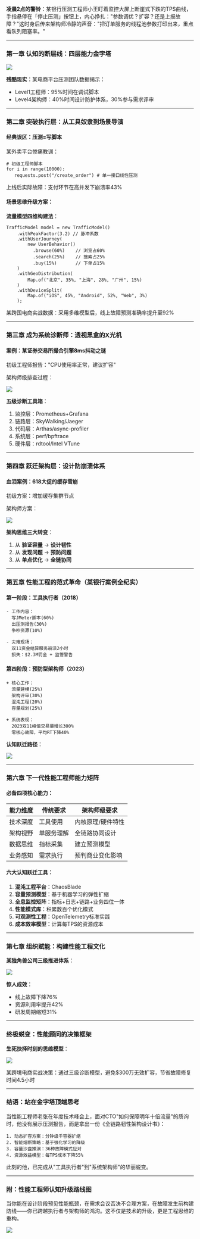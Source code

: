 ## 
**凌晨2点的警铃**：某银行压测工程师小王盯着监控大屏上断崖式下跌的TPS曲线，手指悬停在「停止压测」按钮上，内心挣扎："参数调优？扩容？还是上报故障？"这时身后传来架构师冷静的声音："把订单服务的线程池参数打印出来，重点看队列阻塞率。"

---

### 第一章 认知的断层线：四层能力金字塔
![](https://cdn.nlark.com/yuque/0/2025/png/538409/1749638670889-42a0e8d4-519c-49b3-b3d2-884174e73260.png)

**残酷现实**：某电商平台压测团队数据揭示：

+ Level1工程师：95%时间在调试脚本
+ Level4架构师：40%时间设计防护体系，30%参与需求评审

---

### 第二章 突破执行层：从工具奴隶到场景导演
#### 经典误区：压测=写脚本
某外卖平台惨痛教训：

```plain
# 初级工程师脚本
for i in range(10000):
   requests.post("/create_order") # 单一接口线性压测
```

上线后实际故障：支付环节在高并发下崩溃率43%

#### 场景思维升级方案：
**流量模型四维构建法**：

```plain
TrafficModel model = new TrafficModel()
    .withPeakFactor(3.2) // 脉冲系数
    .withUserJourney(
        new UserBehavior()
          .browse(60%)    // 浏览占60%
          .search(25%)    // 搜索占25%
          .buy(15%)       // 下单占15%
    )
    .withGeoDistribution(
        Map.of("北京", 35%, "上海", 28%, "广州", 15%) 
    )
    .withDeviceSplit(
        Map.of("iOS", 45%, "Android", 52%, "Web", 3%)
    );
```

某跨国电商实战数据：采用多维模型后，线上故障预测准确率提升至92%

---

### 第三章 成为系统诊断师：透视黑盒的X光机
#### 案例：某证券交易所撮合引擎8ms抖动之谜
初级工程师报告："CPU使用率正常，建议扩容"

架构师级排查过程：

![](https://cdn.nlark.com/yuque/0/2025/png/538409/1749638705071-2779f2d4-8b39-40ad-86bf-b0a21153d632.png)

**五级诊断工具箱**：

1. 监控层：Prometheus+Grafana
2. 链路层：SkyWalking/Jaeger
3. 代码层：Arthas/async-profiler
4. 系统层：perf/bpftrace
5. 硬件层：rdtool/Intel VTune

---

### 第四章 跃迁架构层：设计防崩溃体系
#### 血泪案例：618大促的缓存雪崩
初级方案：增加缓存集群节点

架构师方案：

![](https://cdn.nlark.com/yuque/0/2025/png/538409/1749638651180-339f5746-31dc-46e7-b03d-ce3fb3c3445e.png)

**架构思维三大转变**：

1. 从 **验证容量** → **设计韧性**
2. 从 **发现问题** → **预防问题**
3. 从 **单点优化** → **全链协同**

---

### 第五章 性能工程的范式革命（某银行案例全纪实）
#### 第一阶段：工具执行者（2018）
```plain
- 工作内容：
  写JMeter脚本(60%) 
  出压测报告(30%)
  争吵资源(10%)
  
- 灾难现场：
  双11资金结算服务崩溃2小时
  损失：$2.3M罚金 + 监管警告
```

#### 第四阶段：预防型架构师（2023）
```plain
+ 核心工作：
  流量建模(25%)
  架构评审(30%)
  混沌工程(20%)
  容量规划(25%)
  
+ 系统表现：
  2023双11峰值交易量增长300%
  零核心故障，平均RT下降40%
```

**认知跃迁路径**：

![](https://cdn.nlark.com/yuque/0/2025/png/538409/1749639119603-9a827e7a-8b97-432b-90b5-c89456608343.png)

---

### 第六章 下一代性能工程师能力矩阵
#### 必备四项核心能力：
| 能力维度 | 传统要求 | 架构师级要求 |
| --- | --- | --- |
| 技术深度 | 工具使用 | 内核原理/硬件特性 |
| 架构视野 | 单服务理解 | 全链路协同设计 |
| 数据思维 | 指标采集 | 建立预测模型 |
| 业务感知 | 需求执行 | 预判商业变化影响 |


#### 六大认知跃迁工具：
1. **混沌工程平台**：ChaosBlade
2. **容量预测模型**：基于机器学习的弹性扩缩
3. **全息监控矩阵**：指标+日志+链路+业务四位一体
4. **性能模式库**：积累数百个优化模式
5. **可观测性工程**：OpenTelemetry标准实践
6. **成本效率模型**：计算每TPS的资源成本

---

### 第七章 组织赋能：构建性能工程文化
**某独角兽公司三级推进体系**：

![](https://cdn.nlark.com/yuque/0/2025/png/538409/1749638594711-8c729648-6363-4298-ad92-a6b737331294.png)

**惊人成效**：

+ 线上故障下降76%
+ 资源利用率提升42%
+ 研发周期缩短31%

---

### 终极蜕变：性能顾问的决策框架
**生死抉择时刻的思维模型**：

![](https://cdn.nlark.com/yuque/0/2025/png/538409/1749638528780-950842d2-8a32-4810-9883-f680c270b954.png)

某跨境电商实战决策：通过三级诊断模型，避免$300万无效扩容，节省故障修复时间4.5小时

---

### 结语：站在金字塔顶端思考
当性能工程师老张在年度技术峰会上，面对CTO"如何保障明年十倍流量"的质询时，他没有展示压测报告，而是拿出一份《全链路韧性架构设计书》：

```plain
1. 动态扩容方案：分钟级千容器扩缩
2. 智能熔断策略：基于强化学习的降级
3. 容量沙盘推演：36种故障模式应对
4. 资源效益模型：每TPS成本下降55%
```

此刻的他，已完成从"工具执行者"到"系统架构师"的华丽蜕变。

---

### 附：性能工程师认知升级路线图


当你能在设计阶段预见性能瓶颈，在需求会议否决不合理方案，在故障发生前构建防线——你已跨越执行者与架构师的鸿沟。这不仅是技术的升级，更是工程思维的重构。

![](https://cdn.nlark.com/yuque/0/2025/png/538409/1749638625550-7215846c-3e5d-4216-850a-40b56f14b469.png)

